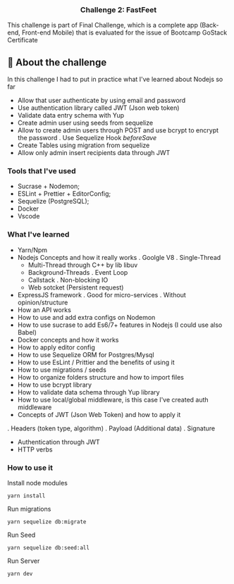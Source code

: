 <h3 align="center">
  Challenge 2: FastFeet
</h3>

<p>
This challenge is part of Final Challenge, which is a complete app (Back-end, Front-end Mobile) that is evaluated for the issue of Bootcamp GoStack Certificate
</p>

## :rocket: About the challenge

In this challenge I had to put in practice what I've learned about Nodejs so far<br>

- Allow that user authenticate by using email and password
- Use authentication library called JWT (Json web token)
- Validate data entry schema with Yup
- Create admin user using seeds from sequelize
- Allow to create admin users through POST and use bcrypt to encrypt the password
 . Use Sequelize Hook *beforeSave*
- Create Tables using migration from sequelize
- Allow only admin insert recipients data through JWT

### **Tools that I've used**

- Sucrase + Nodemon;
- ESLint + Prettier + EditorConfig;
- Sequelize (PostgreSQL);
- Docker
- Vscode

### **What I've learned**

- Yarn/Npm
- Nodejs Concepts and how it really works
 . Goolgle V8
 . Single-Thread
  - Multi-Thread through	C++ by lib libuv
  - Background-Threads
 . Event Loop
  - Callstack
 . Non-blocking IO
  - Web sotcket (Persistent request)
- ExpressJS framework
 . Good for micro-services
 . Without opinion/structure
- How an API works
- How to use and add extra configs on Nodemon
- How to use sucrase to add Es6/7+ features in Nodejs (I could use also Babel)
- Docker concepts and how it works
- How to apply editor config
- How to use Sequelize ORM for Postgres/Mysql
- How to use EsLint / Prittier and the benefits of using it
- How to use migrations / seeds
- How to organize folders structure and how to import files
- How to use bcrypt library
- How to validate data schema through Yup library
- How to use local/global middleware, is this case I've created auth middleware
- Concepts of JWT (Json Web Token) and how to apply it

 . Headers (token type, algorithm)
 . Payload (Additional data)
 . Signature
- Authentication through JWT
- HTTP verbs

### **How to use it**

Install node modules
```
yarn install
```

Run migrations
```
yarn sequelize db:migrate
```

Run Seed
```
yarn sequelize db:seed:all
```

Run Server
```
yarn dev
```
